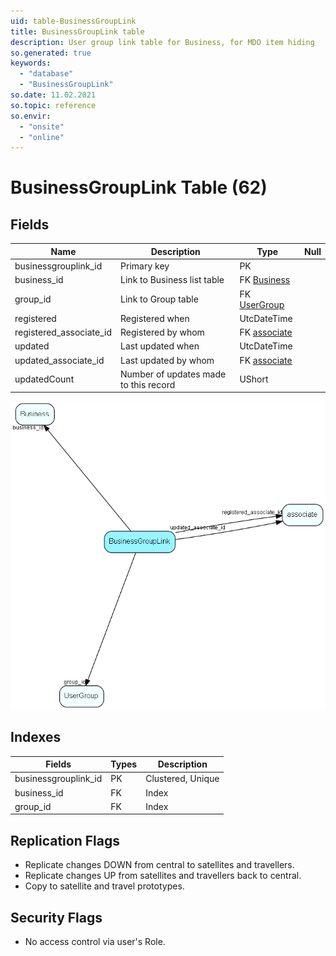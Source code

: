 ```yaml
---
uid: table-BusinessGroupLink
title: BusinessGroupLink table
description: User group link table for Business, for MDO item hiding
so.generated: true
keywords:
  - "database"
  - "BusinessGroupLink"
so.date: 11.02.2021
so.topic: reference
so.envir:
  - "onsite"
  - "online"
---
```


# BusinessGroupLink Table (62)

## Fields

| Name | Description | Type | Null |
|------|-------------|------|:----:|
|businessgrouplink\_id|Primary key|PK| |
|business\_id|Link to Business list table|FK [Business](business.md)| |
|group\_id|Link to Group table|FK [UserGroup](usergroup.md)| |
|registered|Registered when|UtcDateTime| |
|registered\_associate\_id|Registered by whom|FK [associate](associate.md)| |
|updated|Last updated when|UtcDateTime| |
|updated\_associate\_id|Last updated by whom|FK [associate](associate.md)| |
|updatedCount|Number of updates made to this record|UShort| |


![BusinessGroupLink table relationship diagram](./media/BusinessGroupLink.png)

## Indexes

| Fields | Types | Description |
|--------|-------|-------------|
|businessgrouplink\_id |PK |Clustered, Unique |
|business\_id |FK |Index |
|group\_id |FK |Index |

## Replication Flags

* Replicate changes DOWN from central to satellites and travellers.
* Replicate changes UP from satellites and travellers back to central.
* Copy to satellite and travel prototypes.

## Security Flags

* No access control via user's Role.


